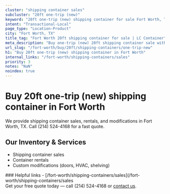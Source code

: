 ```yaml
---
cluster: "shipping container sales"
subcluster: "20ft one-trip (new)"
keyword: "20ft one-trip (new) shipping container for sale Fort Worth, TX"
intent: "Transactional-Local"
page_type: "Location-Product"
city: "Fort Worth, TX"
title_tag: "Fort Worth 20ft shipping container for sale | LC Container"
meta_description: "Buy one-trip (new) 20ft shipping container sale with local delivery in Fort Worth, TX. LC Container — local Since 2003. Request a fast quote today."
url_slug: "/fort-worth/buy/20ft/shipping-containers/one-trip-new"
h1: "Buy 20ft one-trip (new) shipping container in Fort Worth"
internal_links: "/fort-worth/shipping-containers/sales"
priority: 3
notes: "NaN"
noindex: true
---
```


# Buy 20ft one-trip (new) shipping container in Fort Worth

We provide shipping container sales, rentals, and modifications in Fort Worth, TX. Call (214) 524-4168 for a fast quote.

## Our Inventory & Services
- Shipping container sales
- Container rentals
- Custom modifications (doors, HVAC, shelving)

<div data-section="internal-links">
### Helpful links
- [/fort-worth/shipping-containers/sales](/fort-worth/shipping-containers/sales
</div>

<div data-section="cta">
Get your free quote today — call (214) 524-4168 or <a href="/contact">contact us</a>.
</div>

<script type="application/ld+json">{"@context":"https://schema.org","@type":"FAQPage","mainEntity":[{"@type":"Question","name":"How much does delivery cost in Fort Worth, TX?","acceptedAnswer":{"@type":"Answer","text":"Delivery costs vary by distance and container size. Most deliveries in Fort Worth, TX range from $150-$300. Call (214) 524-4168 for an exact quote based on your specific location."}},{"@type":"Question","name":"Do you offer financing or payment plans?","acceptedAnswer":{"@type":"Answer","text":"We accept major credit cards, checks, and can discuss commercial terms for bulk purchases. Call (214) 524-4168 to discuss options."}},{"@type":"Question","name":"Can you customize containers in Fort Worth, TX?","acceptedAnswer":{"@type":"Answer","text":"Yes — we perform modifications like doors, HVAC, insulation, and shelving. Request a custom quote at (214) 524-4168 or via our contact form."}}]}</script>
